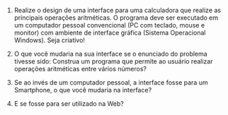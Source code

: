 1) Realize o design de uma interface para uma calculadora que realize as 
principais operações aritméticas. 
O programa deve ser executado em um computador 
pessoal convencional (PC com teclado, mouse e monitor) 
com ambiente de interface gráfica (Sistema Operacional Windows). 
Seja criativo! 

2) O que você mudaria na sua interface se o enunciado do problema 
tivesse sido: Construa um programa que permite ao 
usuário realizar operações aritméticas entre vários números? 

3) Se ao invés de um computador pessoal, a interface fosse para
 um Smartphone, o que você mudaria na interface? 

4) E se fosse para ser utilizado na Web?
